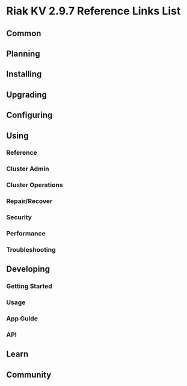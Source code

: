 
# Riak KV 2.9.7 Reference Links List


## Common

[downloads]: {{<baseurl>}}riak/kv/2.9.7/downloads/
[install index]: {{<baseurl>}}riak/kv/2.9.7/setup/installing
[upgrade index]: {{<baseurl>}}riak/kv/2.9.7/upgrading
[plan index]: {{<baseurl>}}riak/kv/2.9.7/planning
[config index]: {{<baseurl>}}riak/kv/2.9.7/using/configuring/
[config reference]: {{<baseurl>}}riak/kv/2.9.7/configuring/reference/
[manage index]: {{<baseurl>}}riak/kv/2.9.7/using/managing
[performance index]: {{<baseurl>}}riak/kv/2.9.7/using/performance
[glossary vnode]: {{<baseurl>}}riak/kv/2.9.7/learn/glossary/#vnode
[contact basho]: https://www.tiot.jp/en/about-us/contact-us/


## Planning

[plan index]: {{<baseurl>}}riak/kv/2.9.7/setup/planning
[plan start]: {{<baseurl>}}riak/kv/2.9.7/setup/planning/start
[plan backend]: {{<baseurl>}}riak/kv/2.9.7/setup/planning/backend
[plan backend bitcask]: {{<baseurl>}}riak/kv/2.9.7/setup/planning/backend/bitcask
[plan backend leveldb]: {{<baseurl>}}riak/kv/2.9.7/setup/planning/backend/leveldb
[plan backend leveled]: {{<baseurl>}}riak/kv/2.9.7/setup/planning/backend/leveled
[plan backend memory]: {{<baseurl>}}riak/kv/2.9.7/setup/planning/backend/memory
[plan backend multi]: {{<baseurl>}}riak/kv/2.9.7/setup/planning/backend/multi
[plan cluster capacity]: {{<baseurl>}}riak/kv/2.9.7/setup/planning/cluster-capacity
[plan bitcask capacity]: {{<baseurl>}}riak/kv/2.9.7/setup/planning/bitcask-capacity-calc
[plan best practices]: {{<baseurl>}}riak/kv/2.9.7/setup/planning/best-practices
[plan future]: {{<baseurl>}}riak/kv/2.9.7/setup/planning/future


## Installing

[install index]: {{<baseurl>}}riak/kv/2.9.7/setup/installing
[install aws]: {{<baseurl>}}riak/kv/2.9.7/setup/installing/amazon-web-services
[install debian & ubuntu]: {{<baseurl>}}riak/kv/2.9.7/setup/installing/debian-ubuntu
[install freebsd]: {{<baseurl>}}riak/kv/2.9.7/setup/installing/freebsd
[install mac osx]: {{<baseurl>}}riak/kv/2.9.7/setup/installing/mac-osx
[install rhel & centos]: {{<baseurl>}}riak/kv/2.9.7/setup/installing/rhel-centos
[install smartos]: {{<baseurl>}}riak/kv/2.9.7/setup/installing/smartos
[install solaris]: {{<baseurl>}}riak/kv/2.9.7/setup/installing/solaris
[install suse]: {{<baseurl>}}riak/kv/2.9.7/setup/installing/suse
[install windows azure]: {{<baseurl>}}riak/kv/2.9.7/setup/installing/windows-azure

[install source index]: {{<baseurl>}}riak/kv/2.9.7/setup/installing/source
[install source erlang]: {{<baseurl>}}riak/kv/2.9.7/setup/installing/source/erlang
[install source jvm]: {{<baseurl>}}riak/kv/2.9.7/setup/installing/source/jvm

[install verify]: {{<baseurl>}}riak/kv/2.9.7/setup/installing/verify


## Upgrading

[upgrade index]: {{<baseurl>}}riak/kv/2.9.7/setup/upgrading
[upgrade checklist]: {{<baseurl>}}riak/kv/2.9.7/setup/upgrading/checklist
[upgrade version]: {{<baseurl>}}riak/kv/2.9.7/setup/upgrading/version
[upgrade cluster]: {{<baseurl>}}riak/kv/2.9.7/setup/upgrading/cluster
[upgrade mdc]: {{<baseurl>}}riak/kv/2.9.7/setup/upgrading/multi-datacenter
[upgrade downgrade]: {{<baseurl>}}riak/kv/2.9.7/setup/downgrade


## Configuring

[config index]: {{<baseurl>}}riak/kv/2.9.7/configuring
[config basic]: {{<baseurl>}}riak/kv/2.9.7/configuring/basic
[config backend]: {{<baseurl>}}riak/kv/2.9.7/configuring/backend
[config manage]: {{<baseurl>}}riak/kv/2.9.7/configuring/managing
[config reference]: {{<baseurl>}}riak/kv/2.9.7/configuring/reference/
[config strong consistency]: {{<baseurl>}}riak/kv/2.9.7/configuring/strong-consistency
[config load balance]: {{<baseurl>}}riak/kv/2.9.7/configuring/load-balancing-proxy
[config mapreduce]: {{<baseurl>}}riak/kv/2.9.7/configuring/mapreduce
[config search]: {{<baseurl>}}riak/kv/2.9.7/configuring/search/

[config v3 mdc]: {{<baseurl>}}riak/kv/2.9.7/configuring/v3-multi-datacenter
[config v3 nat]: {{<baseurl>}}riak/kv/2.9.7/configuring/v3-multi-datacenter/nat
[config v3 quickstart]: {{<baseurl>}}riak/kv/2.9.7/configuring/v3-multi-datacenter/quick-start
[config v3 ssl]: {{<baseurl>}}riak/kv/2.9.7/configuring/v3-multi-datacenter/ssl

[config v2 mdc]: {{<baseurl>}}riak/kv/2.9.7/configuring/v2-multi-datacenter
[config v2 nat]: {{<baseurl>}}riak/kv/2.9.7/configuring/v2-multi-datacenter/nat
[config v2 quickstart]: {{<baseurl>}}riak/kv/2.9.7/configuring/v2-multi-datacenter/quick-start
[config v2 ssl]: {{<baseurl>}}riak/kv/2.9.7/configuring/v2-multi-datacenter/ssl



## Using

[use index]: {{<baseurl>}}riak/kv/2.9.7/using/
[use admin commands]: {{<baseurl>}}riak/kv/2.9.7/using/cluster-admin-commands
[use running cluster]: {{<baseurl>}}riak/kv/2.9.7/using/running-a-cluster

### Reference

[use ref custom code]: {{<baseurl>}}riak/kv/2.9.7/using/reference/custom-code
[use ref handoff]: {{<baseurl>}}riak/kv/2.9.7/using/reference/handoff
[use ref monitoring]: {{<baseurl>}}riak/kv/2.9.7/using/reference/statistics-monitoring
[use ref search]: {{<baseurl>}}riak/kv/2.9.7/using/reference/search
[use ref 2i]: {{<baseurl>}}riak/kv/2.9.7/using/reference/secondary-indexes
[use ref snmp]: {{<baseurl>}}riak/kv/2.9.7/using/reference/snmp
[use ref strong consistency]: {{<baseurl>}}riak/kv/2.9.7/using/reference/strong-consistency
[use ref jmx]: {{<baseurl>}}riak/kv/2.9.7/using/reference/jmx
[use ref obj del]: {{<baseurl>}}riak/kv/2.9.7/using/reference/object-deletion/
[use ref v3 mdc]: {{<baseurl>}}riak/kv/2.9.7/using/reference/v3-multi-datacenter
[use ref v2 mdc]: {{<baseurl>}}riak/kv/2.9.7/using/reference/v2-multi-datacenter

### Cluster Admin

[use admin index]: {{<baseurl>}}riak/kv/2.9.7/using/admin/
[use admin commands]: {{<baseurl>}}riak/kv/2.9.7/using/admin/commands/
[use admin riak cli]: {{<baseurl>}}riak/kv/2.9.7/using/admin/riak-cli/
[use admin riak-admin]: {{<baseurl>}}riak/kv/2.9.7/using/admin/riak-admin/
[use admin riak control]: {{<baseurl>}}riak/kv/2.9.7/using/admin/riak-control/

### Cluster Operations

[cluster ops add remove node]: {{<baseurl>}}riak/kv/2.9.7/using/cluster-operations/adding-removing-nodes
[cluster ops inspect node]: {{<baseurl>}}riak/kv/2.9.7/using/cluster-operations/inspecting-node
[cluster ops change info]: {{<baseurl>}}riak/kv/2.9.7/using/cluster-operations/changing-cluster-info
[cluster ops load balance]: {{<baseurl>}}riak/kv/2.9.7/configuring/load-balancing-proxy
[cluster ops bucket types]: {{<baseurl>}}riak/kv/2.9.7/using/cluster-operations/bucket-types
[cluster ops handoff]: {{<baseurl>}}riak/kv/2.9.7/using/cluster-operations/handoff
[cluster ops log]: {{<baseurl>}}riak/kv/2.9.7/using/cluster-operations/logging
[cluster ops obj del]: {{<baseurl>}}riak/kv/2.9.7/using/reference/object-deletion
[cluster ops backup]: {{<baseurl>}}riak/kv/2.9.7/using/cluster-operations/backing-up
[cluster ops mdc]: {{<baseurl>}}riak/kv/2.9.7/using/cluster-operations/v3-multi-datacenter
[cluster ops strong consistency]: {{<baseurl>}}riak/kv/2.9.7/using/cluster-operations/strong-consistency
[cluster ops 2i]: {{<baseurl>}}riak/kv/2.9.7/using/reference/secondary-indexes
[cluster ops v3 mdc]: {{<baseurl>}}riak/kv/2.9.7/using/cluster-operations/v3-multi-datacenter
[cluster ops v2 mdc]: {{<baseurl>}}riak/kv/2.9.7/using/cluster-operations/v2-multi-datacenter

### Repair/Recover

[repair recover index]: {{<baseurl>}}riak/kv/2.9.7/using/repair-recovery
[repair recover index]: {{<baseurl>}}riak/kv/2.9.7/using/repair-recovery/failure-recovery/

### Security

[security index]: {{<baseurl>}}riak/kv/2.9.7/using/security/
[security basics]: {{<baseurl>}}riak/kv/2.9.7/using/security/basics
[security managing]: {{<baseurl>}}riak/kv/2.9.7/using/security/managing-sources/

### Performance

[perf index]: {{<baseurl>}}riak/kv/2.9.7/using/performance/
[perf benchmark]: {{<baseurl>}}riak/kv/2.9.7/using/performance/benchmarking
[perf open files]: {{<baseurl>}}riak/kv/2.9.7/using/performance/open-files-limit/
[perf erlang]: {{<baseurl>}}riak/kv/2.9.7/using/performance/erlang
[perf aws]: {{<baseurl>}}riak/kv/2.9.7/using/performance/amazon-web-services
[perf latency checklist]: {{<baseurl>}}riak/kv/2.9.7/using/performance/latency-reduction

### Troubleshooting

[troubleshoot http]: {{<baseurl>}}riak/kv/2.9.7/using/troubleshooting/http-204


## Developing

[dev index]: {{<baseurl>}}riak/kv/2.9.7/developing
[dev client libraries]: {{<baseurl>}}riak/kv/2.9.7/developing/client-libraries
[dev data model]: {{<baseurl>}}riak/kv/2.9.7/developing/data-modeling
[dev data types]: {{<baseurl>}}riak/kv/2.9.7/developing/data-types
[dev kv model]: {{<baseurl>}}riak/kv/2.9.7/developing/key-value-modeling

### Getting Started

[getting started]: {{<baseurl>}}riak/kv/2.9.7/developing/getting-started
[getting started java]: {{<baseurl>}}riak/kv/2.9.7/developing/getting-started/java
[getting started ruby]: {{<baseurl>}}riak/kv/2.9.7/developing/getting-started/ruby
[getting started python]: {{<baseurl>}}riak/kv/2.9.7/developing/getting-started/python
[getting started php]: {{<baseurl>}}riak/kv/2.9.7/developing/getting-started/php
[getting started csharp]: {{<baseurl>}}riak/kv/2.9.7/developing/getting-started/csharp
[getting started nodejs]: {{<baseurl>}}riak/kv/2.9.7/developing/getting-started/nodejs
[getting started erlang]: {{<baseurl>}}riak/kv/2.9.7/developing/getting-started/erlang
[getting started golang]: {{<baseurl>}}riak/kv/2.9.7/developing/getting-started/golang

[obj model java]: {{<baseurl>}}riak/kv/2.9.7/developing/getting-started/java/object-modeling
[obj model ruby]: {{<baseurl>}}riak/kv/2.9.7/developing/getting-started/ruby/object-modeling
[obj model python]: {{<baseurl>}}riak/kv/2.9.7/developing/getting-started/python/object-modeling
[obj model csharp]: {{<baseurl>}}riak/kv/2.9.7/developing/getting-started/csharp/object-modeling
[obj model nodejs]: {{<baseurl>}}riak/kv/2.9.7/developing/getting-started/nodejs/object-modeling
[obj model erlang]: {{<baseurl>}}riak/kv/2.9.7/developing/getting-started/erlang/object-modeling
[obj model golang]: {{<baseurl>}}riak/kv/2.9.7/developing/getting-started/golang/object-modeling

### Usage

[usage index]: {{<baseurl>}}riak/kv/2.9.7/developing/usage
[usage bucket types]: {{<baseurl>}}riak/kv/2.9.7/developing/usage/bucket-types
[usage commit hooks]: {{<baseurl>}}riak/kv/2.9.7/developing/usage/commit-hooks
[usage conflict resolution]: {{<baseurl>}}riak/kv/2.9.7/developing/usage/conflict-resolution
[usage content types]: {{<baseurl>}}riak/kv/2.9.7/developing/usage/content-types
[usage create objects]: {{<baseurl>}}riak/kv/2.9.7/developing/usage/creating-objects
[usage custom extractors]: {{<baseurl>}}riak/kv/2.9.7/developing/usage/custom-extractors
[usage delete objects]: {{<baseurl>}}riak/kv/2.9.7/developing/usage/deleting-objects
[usage mapreduce]: {{<baseurl>}}riak/kv/2.9.7/developing/usage/mapreduce
[usage search]: {{<baseurl>}}riak/kv/2.9.7/developing/usage/search
[usage search schema]: {{<baseurl>}}riak/kv/2.9.7/developing/usage/search-schemas
[usage search data types]: {{<baseurl>}}riak/kv/2.9.7/developing/usage/searching-data-types
[usage 2i]: {{<baseurl>}}riak/kv/2.9.7/developing/usage/secondary-indexes
[usage update objects]: {{<baseurl>}}riak/kv/2.9.7/developing/usage/updating-objects

### App Guide

[apps mapreduce]: {{<baseurl>}}riak/kv/2.9.7/developing/app-guide/advanced-mapreduce
[apps replication properties]: {{<baseurl>}}riak/kv/2.9.7/developing/app-guide/replication-properties
[apps strong consistency]: {{<baseurl>}}riak/kv/2.9.7/developing/app-guide/strong-consistency

### API

[dev api backend]: {{<baseurl>}}riak/kv/2.9.7/developing/api/backend
[dev api http]: {{<baseurl>}}riak/kv/2.9.7/developing/api/http
[dev api http status]: {{<baseurl>}}riak/kv/2.9.7/developing/api/http/status
[dev api pbc]: {{<baseurl>}}riak/kv/2.9.7/developing/api/protocol-buffers/


## Learn

[learn new nosql]: {{<baseurl>}}riak/kv/learn/new-to-nosql
[learn use cases]: {{<baseurl>}}riak/kv/learn/use-cases
[learn why riak]: {{<baseurl>}}riak/kv/learn/why-riak-kv

[glossary]: {{<baseurl>}}riak/kv/2.9.7/learn/glossary/
[glossary aae]: {{<baseurl>}}riak/kv/2.9.7/learn/glossary/#active-anti-entropy-aae
[glossary read rep]: {{<baseurl>}}riak/kv/2.9.7/learn/glossary/#read-repair
[glossary vnode]: {{<baseurl>}}riak/kv/2.9.7/learn/glossary/#vnode

[concept aae]: {{<baseurl>}}riak/kv/2.9.7/learn/concepts/active-anti-entropy/
[concept buckets]: {{<baseurl>}}riak/kv/2.9.7/learn/concepts/buckets
[concept cap neg]: {{<baseurl>}}riak/kv/2.9.7/learn/concepts/capability-negotiation
[concept causal context]: {{<baseurl>}}riak/kv/2.9.7/learn/concepts/causal-context
[concept clusters]: {{<baseurl>}}riak/kv/2.9.7/learn/concepts/clusters/
[concept crdts]: {{<baseurl>}}riak/kv/2.9.7/learn/concepts/crdts
[concept eventual consistency]: {{<baseurl>}}riak/kv/2.9.7/learn/concepts/eventual-consistency
[concept keys objects]: {{<baseurl>}}riak/kv/2.9.7/learn/concepts/keys-and-objects
[concept replication]: {{<baseurl>}}riak/kv/2.9.7/learn/concepts/replication
[concept strong consistency]: {{<baseurl>}}riak/kv/2.9.7/using/reference/strong-consistency
[concept vnodes]: {{<baseurl>}}riak/kv/2.9.7/learn/concepts/vnodes



## Community

[community]: {{<baseurl>}}community
[community projects]: {{<baseurl>}}community/projects
[reporting bugs]: {{<baseurl>}}community/reporting-bugs
[taishi]: {{<baseurl>}}community/taishi



